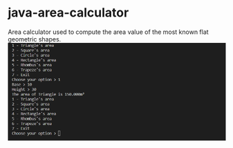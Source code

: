 # java-area-calculator
Area calculator used to compute the area value of the most known flat geometric shapes.
![alt text](https://raw.githubusercontent.com/AllanSmithll/java-area-calculator/main/example-java-calculator.png)
